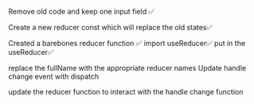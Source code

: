 Remove old code and keep one input field ✅

Create a new reducer const which will replace the old states✅

Created a barebones reducer function ✅
import useReducer✅
put in the useReducer✅

replace the fullName with the appropriate reducer names
Update handle change event with dispatch

update the reducer function to interact with the handle change function
